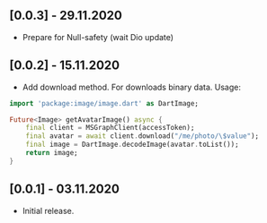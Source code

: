 ## [0.0.3] - 29.11.2020

* Prepare for Null-safety (wait Dio update)

## [0.0.2] - 15.11.2020

* Add download method. For downloads binary data. Usage:

```dart
import 'package:image/image.dart' as DartImage;

Future<Image> getAvatarImage() async {
    final client = MSGraphClient(accessToken);
    final avatar = await client.download("/me/photo/\$value");
    final image = DartImage.decodeImage(avatar.toList());
    return image;
}
```
 

## [0.0.1] - 03.11.2020

* Initial release.
